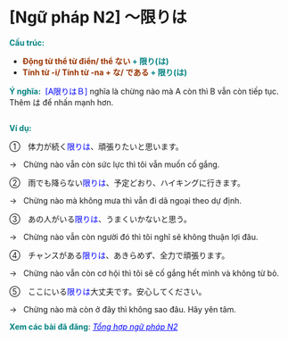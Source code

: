 # [Ngữ pháp N2] 〜限りは
<div class="entry-content">
<p><strong><span style="color: #008080;">Cấu trúc: </span></strong></p>
<ul>
<li><strong><span style="color: #993300;">Động từ thể từ điển/ thể ない <span style="color: #008080;">+ 限り(は)</span></span></strong></li>
<li><strong><span style="color: #993300;">Tính từ -i/ Tính từ -na + な/ である<span style="color: #008080;"> + 限り(は)</span></span></strong></li>
</ul>
<p><strong><span style="color: #008080;">Ý nghĩa:</span></strong><span style="color: #0000ff;">  </span><span style="font-weight: 400;"><span style="color: #0000ff;">[A限りはＢ]</span> nghĩa là chừng nào mà A còn thì B vẫn còn tiếp tục. Thêm は để nhấn mạnh hơn.</span></p>
<p><ins class="adsbygoogle adslot_1" data-ad-client="ca-pub-2233580070484357" data-ad-slot="4413057825" style="display: inline-block;"></ins><br/>
<script>// <![CDATA[ (adsbygoogle = window.adsbygoogle || []).push({}); // ]]&gt;</script></p>
<p><strong><span style="color: #008080;">Ví dụ:</span></strong></p>
<p><span style="font-weight: 400;">①</span><span style="font-weight: 400;">　体力が続</span><span style="font-weight: 400;">く</span><span style="font-weight: 400; color: #0000ff;">限りは</span><span style="font-weight: 400;">、頑張りたいと思います。</span></p>
<p><span style="font-weight: 400;">→   Chừng nào vẫn còn sức lực thì tôi vẫn muốn cố gắng.</span></p>
<p><span style="font-weight: 400;">②　雨でも降ら</span><span style="font-weight: 400;">ない</span><span style="font-weight: 400; color: #0000ff;">限りは</span><span style="font-weight: 400;">、予定どおり、ハイキングに行きます。</span></p>
<p><span style="font-weight: 400;">→   Chừng nào mà không mưa thì vẫn đi dã ngoại theo dự định.</span></p>
<p><span style="font-weight: 400;">③</span><span style="font-weight: 400;">　あの人が</span><span style="font-weight: 400;">いる</span><span style="font-weight: 400; color: #0000ff;">限りは</span><span style="font-weight: 400;">、</span><span style="font-weight: 400;">うまくいかないと思う。</span></p>
<p><span style="font-weight: 400;">→   Chừng nào vẫn còn người đó thì tôi nghĩ sẽ không thuận lợi đâu.</span></p>
<p><span style="font-weight: 400;">④</span><span style="font-weight: 400;">　チャンスが</span><span style="font-weight: 400;">ある</span><span style="font-weight: 400; color: #0000ff;">限りは</span><span style="font-weight: 400;">、あきらめず、全力で頑張ります。</span></p>
<p><span style="font-weight: 400;">→   Chừng nào vẫn còn cơ hội thì tôi sẽ cố gắng hết mình và không từ bỏ.</span></p>
<p><span style="font-weight: 400;">⑤</span><span style="font-weight: 400;">　ここにいる<span style="color: #0000ff;">限りは</span>大丈夫です</span><span style="font-weight: 400;">。安心してください。</span></p>
<p><span style="font-weight: 400;">→   Chừng nào mà còn ở đây thì không sao đâu. Hãy yên tâm.</span></p>
<p><strong><span style="color: #008080;">Xem các bài đã đăng</span></strong>: <span style="color: #0000ff;"><em><a href="https://bikae.net/ngu-phap/tong-hop-ngu-phap-n2/" style="color: #0000ff;" target="_blank">Tổng hợp ngữ pháp N2</a></em></span></p>
<p> </p>

</div>
